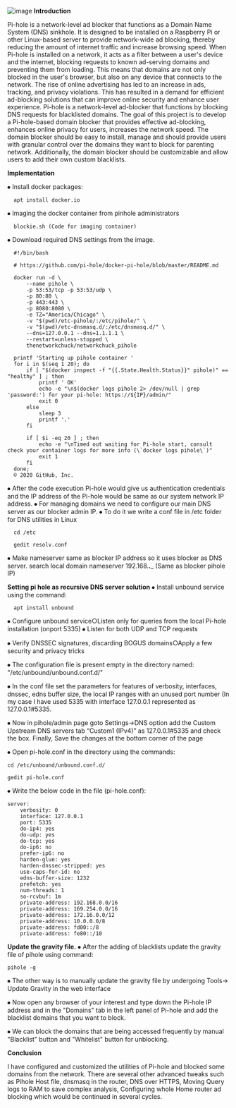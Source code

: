 ![image](https://github.com/suryatech05/Domain-Blocker/assets/120020431/05beec62-ea1e-4430-956c-8ade2bc3f144)
**Introduction**

  Pi-hole is a network-level ad blocker that functions as a Domain Name System (DNS) sinkhole. It is designed to be installed on a Raspberry Pi or other Linux-based server to provide network-wide ad blocking, thereby reducing the amount of internet traffic and increase browsing speed.
When Pi-hole is installed on a network, it acts as a filter between a user's device and the internet, blocking requests to known ad-serving domains and preventing them from loading. This means that domains are not only blocked in the user's browser, but also on any device that connects to the network.
The rise of online advertising has led to an increase in ads, tracking, and privacy violations. This has resulted in a demand for efficient ad-blocking solutions that can improve online security and enhance user experience. Pi-hole is a network-level ad-blocker that functions by blocking DNS requests for blacklisted domains.
The goal of this project is to develop a Pi-hole-based domain blocker that provides effective ad-blocking, enhances online privacy for users, increases the network speed. The domain blocker should be easy to install, manage and should provide users with granular control over the domains they want to block for parenting network. Additionally, the domain blocker should be customizable and allow users to add their own custom blacklists.


**Implementation**

⦁	Install docker packages:

      apt install docker.io

⦁	Imaging the docker container from pinhole administrators

      blockie.sh (Code for imaging container)

⦁	Download required DNS settings from the image.

      #!/bin/bash
  
      # https://github.com/pi-hole/docker-pi-hole/blob/master/README.md
  
      docker run -d \
          --name pihole \
          -p 53:53/tcp -p 53:53/udp \
          -p 80:80 \
          -p 443:443 \
          -p 8080:8080 \
          -e TZ="America/Chicago" \
          -v "$(pwd)/etc-pihole/:/etc/pihole/" \
          -v "$(pwd)/etc-dnsmasq.d/:/etc/dnsmasq.d/" \
          --dns=127.0.0.1 --dns=1.1.1.1 \
          --restart=unless-stopped \
          thenetworkchuck/networkchuck_pihole
      
      printf 'Starting up pihole container '
      for i in $(seq 1 20); do
          if [ "$(docker inspect -f "{{.State.Health.Status}}" pihole)" == "healthy" ] ; then
              printf ' OK'
              echo -e "\n$(docker logs pihole 2> /dev/null | grep 'password:') for your pi-hole: https://${IP}/admin/"
              exit 0
          else
              sleep 3
              printf '.'
          fi
      
          if [ $i -eq 20 ] ; then
              echo -e "\nTimed out waiting for Pi-hole start, consult check your container logs for more info (\`docker logs pihole\`)"
              exit 1
          fi
      done;
      © 2020 GitHub, Inc.

⦁ After the code execution Pi-hole would give us authentication credentials and the IP address of the Pi-hole would be same as our system network IP address.
⦁	For managing domains we need to configure our main DNS server as our blocker admin IP.
⦁	To do it we write a conf file in /etc folder for DNS utilities in Linux
                        
      cd /etc
                        
      gedit resolv.conf
⦁	Make nameserver same as blocker IP address so it uses blocker as DNS server. search local domain
nameserver 192.168.__.___ (Same as blocker pihole IP)


**Setting pi hole as recursive DNS server solution**
⦁	Install unbound service using the command:
              
      apt install unbound
              
⦁	Configure unbound service○Listen only for queries from the local Pi-hole installation (onport 5335)
⦁	Listen for both UDP and TCP requests

⦁		Verify DNSSEC signatures, discarding BOGUS domains○Apply a few security and privacy tricks

⦁	The configuration file is present empty in the directory named:  "/etc/unbound/unbound.conf.d/"

⦁		In the conf file set the parameters for features of verbosity, interfaces, dnssec, edns buffer size, the local IP ranges with an unused port number (In my case I have       used 5335 with interface 127.0.0.1 represented as 127.0.0.1#5335.

⦁		Now in pihole/admin page goto Settings->DNS option add the Custom Upstream DNS servers tab “Custom1 (IPv4)” as 127.0.0.1#5335 and check the box. Finally, Save the           changes at the bottom corner of the page

⦁	  Open pi-hole.conf in the directory using the commands:

    cd /etc/unbound/unbound.conf.d/

    gedit pi-hole.conf

⦁   Write the below code in the file (pi-hole.conf):


    server:
        verbosity: 0
        interface: 127.0.0.1
        port: 5335
        do-ip4: yes
        do-udp: yes
        do-tcp: yes
        do-ip6: no
        prefer-ip6: no
        harden-glue: yes
        harden-dnssec-stripped: yes
        use-caps-for-id: no
        edns-buffer-size: 1232
        prefetch: yes
        num-threads: 1
        so-rcvbuf: 1m
        private-address: 192.168.0.0/16
        private-address: 169.254.0.0/16
        private-address: 172.16.0.0/12
        private-address: 10.0.0.0/8
        private-address: fd00::/8
        private-address: fe80::/10
    

**Update the gravity file.**
⦁		After the adding of blacklists update the gravity file of pihole using command: 
        
    pihole -g
        
⦁		The other way is to manually update the gravity file by undergoing Tools-> Update Gravity in the web interface

⦁   Now open any browser of your interest and type down the Pi-hole IP address and in the "Domains" tab in the left panel of Pi-hole and add the blacklist domains that you want to block.

⦁   We can block the domains that are being accessed frequently by manual "Blacklist" button and "Whitelist" button for unblocking.


**Conclusion**
  
  I have configured and customized the utilities of Pi-hole and blocked some domains from the network. There are several other advanced tweaks such as Pihole Host file, dnsmasq in the router, DNS over HTTPS, Moving Query logs to RAM to save complex analysis, Configuring whole Home router ad blocking which would be continued in several cycles.
